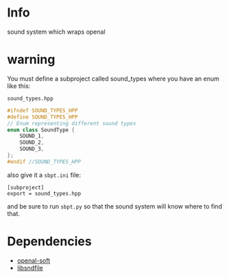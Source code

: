 # Info

sound system which wraps openal 

# warning 
You must define a subproject called sound_types where you have an enum like this:

`sound_types.hpp`
```cpp
#ifndef SOUND_TYPES_HPP
#define SOUND_TYPES_HPP
// Enum representing different sound types
enum class SoundType {
    SOUND_1,
    SOUND_2,
    SOUND_3,
};
#endif //SOUND_TYPES_HPP
```

also give it a `sbpt.ini` file:
```
[subproject]
export = sound_types.hpp
```

and be sure to run `sbpt.py` so that the sound system will know where to find that.

# Dependencies
- [openal-soft](https://github.com/kcat/openal-soft)
- [libsndfile](https://github.com/libsndfile/libsndfile)


